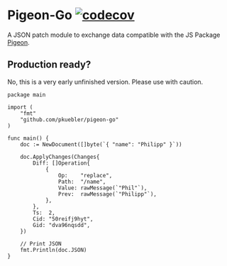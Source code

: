 #  Pigeon-Go [![codecov](https://codecov.io/gh/PKuebler/pigeon-go/graph/badge.svg?token=YM26YKAWUJ)](https://codecov.io/gh/PKuebler/pigeon-go)

A JSON patch module to exchange data compatible with the JS Package [Pigeon](https://github.com/frameable/pigeon).

## Production ready?

No, this is a very early unfinished version. Please use with caution.

```golang
package main

import (
    "fmt"
    "github.com/pkuebler/pigeon-go"
)

func main() {
    doc := NewDocument([]byte(`{ "name": "Philipp" }`))

    doc.ApplyChanges(Changes{
		Diff: []Operation{
			{
				Op:    "replace",
				Path:  "/name",
				Value: rawMessage(`"Phil"`),
				Prev:  rawMessage(`"Philipp"`),
			},
		},
		Ts:  2,
		Cid: "50reifj9hyt",
		Gid: "dva96nqsdd",
	})

    // Print JSON
    fmt.Println(doc.JSON)
}
```